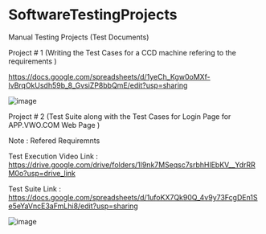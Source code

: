 # SoftwareTestingProjects
Manual Testing Projects (Test Documents)

Project # 1 (Writing the Test Cases for a CCD machine refering to the requirements )



https://docs.google.com/spreadsheets/d/1yeCh_Kgw0oMXf-lvBrqOkUsdh59b_8_GvsiZP8bbQmE/edit?usp=sharing


![image](https://github.com/vikasvr1998/SoftwareTestingProjects/assets/119661197/fd439b86-9c3c-45f3-a555-0d2ef0ea11aa)




Project # 2 (Test Suite along with the Test Cases for Login Page for APP.VWO.COM Web Page )

Note : Refered Requiremnts 

Test Execution Video Link : https://drive.google.com/drive/folders/1l9nk7MSeqsc7srbhHlEbKV__YdrRRM0o?usp=drive_link

Test Suite Link : https://docs.google.com/spreadsheets/d/1ufoKX7Qk90Q_4v9y73FcgDEn1Se5eYaVncE3aFmLhi8/edit?usp=sharing



![image](https://github.com/vikasvr1998/SoftwareTestingProjects/assets/119661197/c6e83154-8b54-4201-b065-75909c9b80a9)

